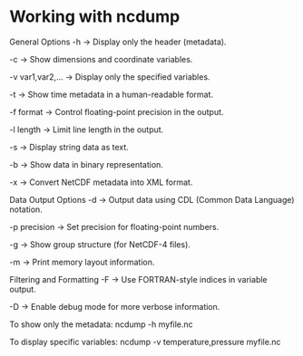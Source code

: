 # Working with ncdump

General Options
-h → Display only the header (metadata).

-c → Show dimensions and coordinate variables.

-v var1,var2,... → Display only the specified variables.

-t → Show time metadata in a human-readable format.

-f format → Control floating-point precision in the output.

-l length → Limit line length in the output.

-s → Display string data as text.

-b → Show data in binary representation.

-x → Convert NetCDF metadata into XML format.

Data Output Options
-d → Output data using CDL (Common Data Language) notation.

-p precision → Set precision for floating-point numbers.

-g → Show group structure (for NetCDF-4 files).

-m → Print memory layout information.

Filtering and Formatting
-F → Use FORTRAN-style indices in variable output.

-D → Enable debug mode for more verbose information.

To show only the metadata:
ncdump -h myfile.nc

To display specific variables:
ncdump -v temperature,pressure myfile.nc

